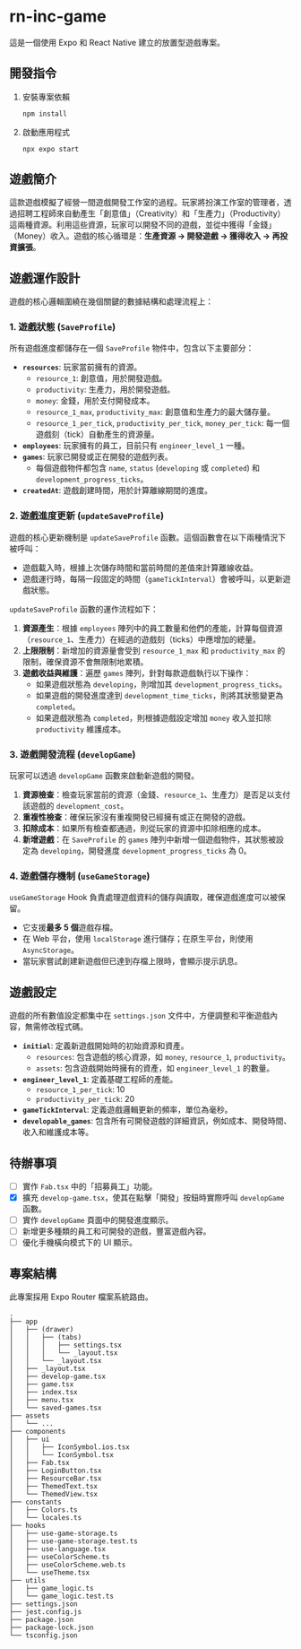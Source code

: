 # rn-inc-game

這是一個使用 Expo 和 React Native 建立的放置型遊戲專案。

## 開發指令

1.  安裝專案依賴

    ```bash
    npm install
    ```

2.  啟動應用程式

    ```bash
    npx expo start
    ```

## 遊戲簡介

這款遊戲模擬了經營一間遊戲開發工作室的過程。玩家將扮演工作室的管理者，透過招聘工程師來自動產生「創意值」（Creativity）和「生產力」（Productivity）這兩種資源。利用這些資源，玩家可以開發不同的遊戲，並從中獲得「金錢」（Money）收入。遊戲的核心循環是：**生產資源 -\> 開發遊戲 -\> 獲得收入 -\> 再投資擴張**。

## 遊戲運作設計

遊戲的核心邏輯圍繞在幾個關鍵的數據結構和處理流程上：

### 1\. 遊戲狀態 (`SaveProfile`)

所有遊戲進度都儲存在一個 `SaveProfile` 物件中，包含以下主要部分：

  * **`resources`**: 玩家當前擁有的資源。
      * `resource_1`: 創意值，用於開發遊戲。
      * `productivity`: 生產力，用於開發遊戲。
      * `money`: 金錢，用於支付開發成本。
      * `resource_1_max`, `productivity_max`: 創意值和生產力的最大儲存量。
      * `resource_1_per_tick`, `productivity_per_tick`, `money_per_tick`: 每一個遊戲刻（tick）自動產生的資源量。
  * **`employees`**: 玩家擁有的員工，目前只有 `engineer_level_1` 一種。
  * **`games`**: 玩家已開發或正在開發的遊戲列表。
      * 每個遊戲物件都包含 `name`, `status` (`developing` 或 `completed`) 和 `development_progress_ticks`。
  * **`createdAt`**: 遊戲創建時間，用於計算離線期間的進度。

### 2\. 遊戲進度更新 (`updateSaveProfile`)

遊戲的核心更新機制是 `updateSaveProfile` 函數。這個函數會在以下兩種情況下被呼叫：

  * 遊戲載入時，根據上次儲存時間和當前時間的差值來計算離線收益。
  * 遊戲運行時，每隔一段固定的時間（`gameTickInterval`）會被呼叫，以更新遊戲狀態。

`updateSaveProfile` 函數的運作流程如下：

1.  **資源產生**：根據 `employees` 陣列中的員工數量和他們的產能，計算每個資源（`resource_1`、生產力）在經過的遊戲刻（ticks）中應增加的總量。
2.  **上限限制**：新增加的資源量會受到 `resource_1_max` 和 `productivity_max` 的限制，確保資源不會無限制地累積。
3.  **遊戲收益與維護**：遍歷 `games` 陣列，針對每款遊戲執行以下操作：
      * 如果遊戲狀態為 `developing`，則增加其 `development_progress_ticks`。
      * 如果遊戲的開發進度達到 `development_time_ticks`，則將其狀態變更為 `completed`。
      * 如果遊戲狀態為 `completed`，則根據遊戲設定增加 `money` 收入並扣除 `productivity` 維護成本。

### 3\. 遊戲開發流程 (`developGame`)

玩家可以透過 `developGame` 函數來啟動新遊戲的開發。

1.  **資源檢查**：檢查玩家當前的資源（金錢、`resource_1`、生產力）是否足以支付該遊戲的 `development_cost`。
2.  **重複性檢查**：確保玩家沒有重複開發已經擁有或正在開發的遊戲。
3.  **扣除成本**：如果所有檢查都通過，則從玩家的資源中扣除相應的成本。
4.  **新增遊戲**：在 `SaveProfile` 的 `games` 陣列中新增一個遊戲物件，其狀態被設定為 `developing`，開發進度 `development_progress_ticks` 為 0。

### 4\. 遊戲儲存機制 (`useGameStorage`)

`useGameStorage` Hook 負責處理遊戲資料的儲存與讀取，確保遊戲進度可以被保留。

  * 它支援**最多 5 個**遊戲存檔。
  * 在 Web 平台，使用 `localStorage` 進行儲存；在原生平台，則使用 `AsyncStorage`。
  * 當玩家嘗試創建新遊戲但已達到存檔上限時，會顯示提示訊息。

## 遊戲設定

遊戲的所有數值設定都集中在 `settings.json` 文件中，方便調整和平衡遊戲內容，無需修改程式碼。

  * **`initial`**: 定義新遊戲開始時的初始資源和資產。
      * `resources`: 包含遊戲的核心資源，如 `money`, `resource_1`, `productivity`。
      * `assets`: 包含遊戲開始時擁有的資產，如 `engineer_level_1` 的數量。
  * **`engineer_level_1`**: 定義基礎工程師的產能。
      * `resource_1_per_tick`: 10
      * `productivity_per_tick`: 20
  * **`gameTickInterval`**: 定義遊戲邏輯更新的頻率，單位為毫秒。
  * **`developable_games`**: 包含所有可開發遊戲的詳細資訊，例如成本、開發時間、收入和維護成本等。

## 待辦事項

  * [ ] 實作 `Fab.tsx` 中的「招募員工」功能。
  * [x] 擴充 `develop-game.tsx`，使其在點擊「開發」按鈕時實際呼叫 `developGame` 函數。
  * [ ] 實作 `developGame` 頁面中的開發進度顯示。
  * [ ] 新增更多種類的員工和可開發的遊戲，豐富遊戲內容。
  * [ ] 優化手機橫向模式下的 UI 顯示。

## 專案結構

此專案採用 Expo Router 檔案系統路由。

```
.
├── app
│   ├── (drawer)
│   │   ├── (tabs)
│   │   │   ├── settings.tsx
│   │   │   └── _layout.tsx
│   │   └── _layout.tsx
│   ├── _layout.tsx
│   ├── develop-game.tsx
│   ├── game.tsx
│   ├── index.tsx
│   ├── menu.tsx
│   └── saved-games.tsx
├── assets
│   └── ...
├── components
│   ├── ui
│   │   ├── IconSymbol.ios.tsx
│   │   └── IconSymbol.tsx
│   ├── Fab.tsx
│   ├── LoginButton.tsx
│   ├── ResourceBar.tsx
│   ├── ThemedText.tsx
│   └── ThemedView.tsx
├── constants
│   ├── Colors.ts
│   └── locales.ts
├── hooks
│   ├── use-game-storage.ts
│   ├── use-game-storage.test.ts
│   ├── use-language.tsx
│   ├── useColorScheme.ts
│   ├── useColorScheme.web.ts
│   └── useTheme.tsx
├── utils
│   ├── game_logic.ts
│   └── game_logic.test.ts
├── settings.json
├── jest.config.js
├── package.json
├── package-lock.json
└── tsconfig.json
```

